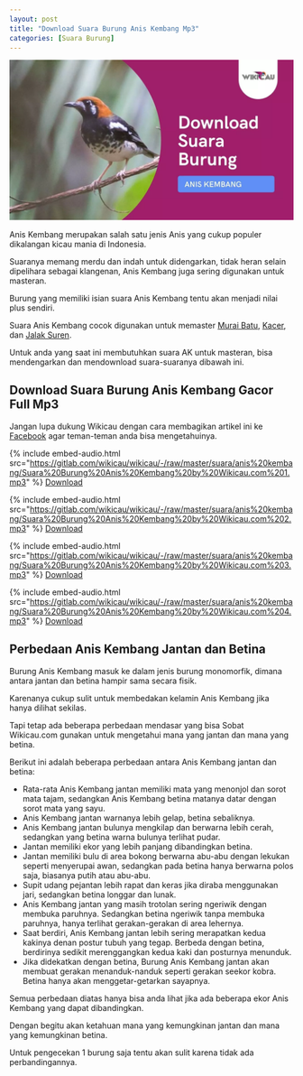 ```yaml
---
layout: post
title: "Download Suara Burung Anis Kembang Mp3"
categories: [Suara Burung]
---
```


![](/images/suara-burung-anis-kembang.webp)

Anis Kembang merupakan salah satu jenis Anis yang cukup populer dikalangan kicau mania di Indonesia.

Suaranya memang merdu dan indah untuk didengarkan, tidak heran selain dipelihara sebagai klangenan, Anis Kembang juga sering digunakan untuk masteran.

Burung yang memiliki isian suara Anis Kembang tentu akan menjadi nilai plus sendiri.

Suara Anis Kembang cocok digunakan untuk memaster [Murai Batu](https://wikicau.com/suara-murai-batu/), [Kacer](https://wikicau.com/suara-burung-kacer/), dan [Jalak Suren](https://wikicau.com/suara-burung-jalak-suren/).

Untuk anda yang saat ini membutuhkan suara AK untuk masteran, bisa mendengarkan dan mendownload suara-suaranya dibawah ini.

## Download Suara Burung Anis Kembang Gacor Full Mp3

Jangan lupa dukung Wikicau dengan cara membagikan artikel ini ke [Facebook](https://facebook.com/wikicau) agar teman-teman anda bisa mengetahuinya.

{% include embed-audio.html src="https://gitlab.com/wikicau/wikicau/-/raw/master/suara/anis%20kembang/Suara%20Burung%20Anis%20Kembang%20by%20Wikicau.com%201.mp3" %}
[Download](https://bit.ly/2IzeJ2F)

{% include embed-audio.html src="https://gitlab.com/wikicau/wikicau/-/raw/master/suara/anis%20kembang/Suara%20Burung%20Anis%20Kembang%20by%20Wikicau.com%202.mp3" %}
[Download](https://bit.ly/2ZzyTz5)

{% include embed-audio.html src="https://gitlab.com/wikicau/wikicau/-/raw/master/suara/anis%20kembang/Suara%20Burung%20Anis%20Kembang%20by%20Wikicau.com%203.mp3" %}
[Download](https://bit.ly/31PnNrq)

{% include embed-audio.html src="https://gitlab.com/wikicau/wikicau/-/raw/master/suara/anis%20kembang/Suara%20Burung%20Anis%20Kembang%20by%20Wikicau.com%204.mp3" %}
[Download](https://bit.ly/2N1xhgc)

## Perbedaan Anis Kembang Jantan dan Betina

Burung Anis Kembang masuk ke dalam jenis burung monomorfik, dimana antara jantan dan betina hampir sama secara fisik.

Karenanya cukup sulit untuk membedakan kelamin Anis Kembang jika hanya dilihat sekilas.

Tapi tetap ada beberapa perbedaan mendasar yang bisa Sobat Wikicau.com gunakan untuk mengetahui mana yang jantan dan mana yang betina.

Berikut ini adalah beberapa perbedaan antara Anis Kembang jantan dan betina:

- Rata-rata Anis Kembang jantan memiliki mata yang menonjol dan sorot mata tajam, sedangkan Anis Kembang betina matanya datar dengan sorot mata yang sayu.
- Anis Kembang jantan warnanya lebih gelap, betina sebaliknya.
- Anis Kembang jantan bulunya mengkilap dan berwarna lebih cerah, sedangkan yang betina warna bulunya terlihat pudar.
- Jantan memiliki ekor yang lebih panjang dibandingkan betina.
- Jantan memiliki bulu di area bokong berwarna abu-abu dengan lekukan seperti menyerupai awan, sedangkan pada betina hanya berwarna polos saja, biasanya putih atau abu-abu.
- Supit udang pejantan lebih rapat dan keras jika diraba menggunakan jari, sedangkan betina longgar dan lunak.
- Anis Kembang jantan yang masih trotolan sering ngeriwik dengan membuka paruhnya. Sedangkan betina ngeriwik tanpa membuka paruhnya, hanya terlihat gerakan-gerakan di area lehernya.
- Saat berdiri, Anis Kembang jantan lebih sering merapatkan kedua kakinya denan postur tubuh yang tegap. Berbeda dengan betina, berdirinya sedikit merenggangkan kedua kaki dan posturnya menunduk.
- Jika didekatkan dengan betina, Burung Anis Kembang jantan akan membuat gerakan menanduk-nanduk seperti gerakan seekor kobra. Betina hanya akan menggetar-getarkan sayapnya.

Semua perbedaan diatas hanya bisa anda lihat jika ada beberapa ekor Anis Kembang yang dapat dibandingkan.

Dengan begitu akan ketahuan mana yang kemungkinan jantan dan mana yang kemungkinan betina.

Untuk pengecekan 1 burung saja tentu akan sulit karena tidak ada perbandingannya.

